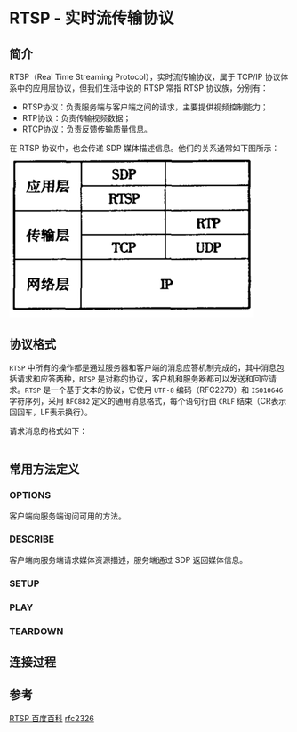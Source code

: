 # RTSP - 实时流传输协议

## 简介
RTSP（Real Time Streaming Protocol），实时流传输协议，属于 TCP/IP 协议体系中的应用层协议，但我们生活中说的 RTSP 常指 RTSP 协议族，分别有：

- RTSP协议：负责服务端与客户端之间的请求，主要提供视频控制能力；
- RTP协议：负责传输视频数据；
- RTCP协议：负责反馈传输质量信息。

在 RTSP 协议中，也会传递 SDP 媒体描述信息。他们的关系通常如下图所示：
![关系](./docs/images/relationship.png)

## 协议格式
`RTSP` 中所有的操作都是通过服务器和客户端的消息应答机制完成的，其中消息包括请求和应答两种，`RTSP` 是对称的协议，客户机和服务器都可以发送和回应请求。`RTSP` 是一个基于文本的协议，它使用 `UTF-8` 编码（RFC2279）和 `ISO10646` 字符序列，采用 `RFC882` 定义的通用消息格式，每个语句行由 `CRLF` 结束（CR表示回回车，LF表示换行）。

请求消息的格式如下：
```

```

## 常用方法定义
### OPTIONS
客户端向服务端询问可用的方法。

### DESCRIBE
客户端向服务端请求媒体资源描述，服务端通过 SDP 返回媒体信息。

### SETUP


### PLAY

### TEARDOWN

## 连接过程


## 参考
[RTSP 百度百科](https://baike.baidu.com/item/RTSP/1276768?fr=aladdin)
[rfc2326](https://datatracker.ietf.org/doc/html/rfc2326#page-41)
